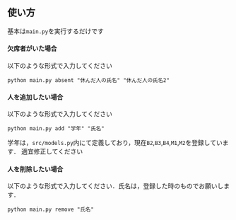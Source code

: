 ## 使い方
基本は`main.py`を実行するだけです

#### 欠席者がいた場合
以下のような形式で入力してください
```
python main.py absent "休んだ人の氏名" "休んだ人の氏名2"
```

#### 人を追加したい場合
以下のような形式で入力してください
```
python main.py add "学年" "氏名"
```
学年は，`src/models.py`内にて定義しており，現在`B2`,`B3`,`B4`,`M1`,`M2`を登録しています．
適宜修正してください

#### 人を削除したい場合
以下のような形式で入力してください．氏名は，登録した時のものでお願いします．
```
python main.py remove "氏名"
```

